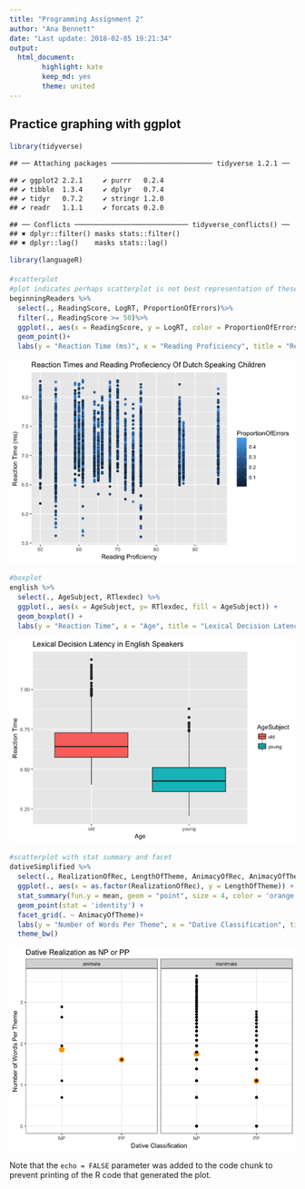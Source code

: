 ```yaml
---
title: "Programming Assignment 2"
author: "Ana Bennett"
date: "Last update: 2018-02-05 19:21:34"
output: 
  html_document:
        highlight: kate
        keep_md: yes 
        theme: united 
---
```



## Practice graphing with ggplot



```r
library(tidyverse)
```

```
## ── Attaching packages ───────────────────────── tidyverse 1.2.1 ──
```

```
## ✔ ggplot2 2.2.1     ✔ purrr   0.2.4
## ✔ tibble  1.3.4     ✔ dplyr   0.7.4
## ✔ tidyr   0.7.2     ✔ stringr 1.2.0
## ✔ readr   1.1.1     ✔ forcats 0.2.0
```

```
## ── Conflicts ──────────────────────────── tidyverse_conflicts() ──
## ✖ dplyr::filter() masks stats::filter()
## ✖ dplyr::lag()    masks stats::lag()
```

```r
library(languageR)

#scatterplot 
#plot indicates perhaps scatterplot is not best representation of these variables? 
beginningReaders %>%
  select(., ReadingScore, LogRT, ProportionOfErrors)%>%
  filter(., ReadingScore >= 50)%>%
  ggplot(., aes(x = ReadingScore, y = LogRT, color = ProportionOfErrors))+
  geom_point()+
  labs(y = "Reaction Time (ms)", x = "Reading Proficiency", title = "Reaction Times and Reading Profieciency Of Dutch Speaking Children") 
```

![](programming_assignment2_files/figure-html/unnamed-chunk-1-1.png)<!-- -->

```r
#boxplot
english %>%
  select(., AgeSubject, RTlexdec) %>%
  ggplot(., aes(x = AgeSubject, y= RTlexdec, fill = AgeSubject)) +
  geom_boxplot() +
  labs(y = "Reaction Time", x = "Age", title = "Lexical Decision Latency in English Speakers")
```

![](programming_assignment2_files/figure-html/unnamed-chunk-1-2.png)<!-- -->

```r
#scatterplot with stat summary and facet 
dativeSimplified %>%
  select(., RealizationOfRec, LengthOfTheme, AnimacyOfRec, AnimacyOfTheme)%>%
  ggplot(., aes(x = as.factor(RealizationOfRec), y = LengthOfTheme)) +
  stat_summary(fun.y = mean, geom = "point", size = 4, color = 'orange') +
  geom_point(stat = 'identity') +
  facet_grid(. ~ AnimacyOfTheme)+
  labs(y = "Number of Words Per Theme", x = "Dative Classification", title = "Dative Realization as NP or PP") +
  theme_bw()
```

![](programming_assignment2_files/figure-html/unnamed-chunk-1-3.png)<!-- -->

Note that the `echo = FALSE` parameter was added to the code chunk to prevent printing of the R code that generated the plot.
